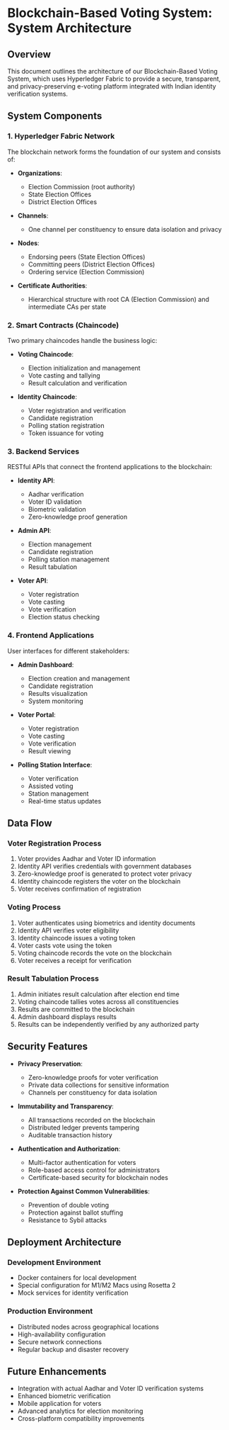 # Blockchain-Based Voting System: System Architecture

## Overview

This document outlines the architecture of our Blockchain-Based Voting System, which uses Hyperledger Fabric to provide a secure, transparent, and privacy-preserving e-voting platform integrated with Indian identity verification systems.

## System Components

### 1. Hyperledger Fabric Network

The blockchain network forms the foundation of our system and consists of:

- **Organizations**:
  - Election Commission (root authority)
  - State Election Offices
  - District Election Offices

- **Channels**:
  - One channel per constituency to ensure data isolation and privacy

- **Nodes**:
  - Endorsing peers (State Election Offices)
  - Committing peers (District Election Offices)
  - Ordering service (Election Commission)

- **Certificate Authorities**:
  - Hierarchical structure with root CA (Election Commission) and intermediate CAs per state

### 2. Smart Contracts (Chaincode)

Two primary chaincodes handle the business logic:

- **Voting Chaincode**:
  - Election initialization and management
  - Vote casting and tallying
  - Result calculation and verification

- **Identity Chaincode**:
  - Voter registration and verification
  - Candidate registration
  - Polling station registration
  - Token issuance for voting

### 3. Backend Services

RESTful APIs that connect the frontend applications to the blockchain:

- **Identity API**:
  - Aadhar verification
  - Voter ID validation
  - Biometric validation
  - Zero-knowledge proof generation

- **Admin API**:
  - Election management
  - Candidate registration
  - Polling station management
  - Result tabulation

- **Voter API**:
  - Voter registration
  - Vote casting
  - Vote verification
  - Election status checking

### 4. Frontend Applications

User interfaces for different stakeholders:

- **Admin Dashboard**:
  - Election creation and management
  - Candidate registration
  - Results visualization
  - System monitoring

- **Voter Portal**:
  - Voter registration
  - Vote casting
  - Vote verification
  - Result viewing

- **Polling Station Interface**:
  - Voter verification
  - Assisted voting
  - Station management
  - Real-time status updates

## Data Flow

### Voter Registration Process

1. Voter provides Aadhar and Voter ID information
2. Identity API verifies credentials with government databases
3. Zero-knowledge proof is generated to protect voter privacy
4. Identity chaincode registers the voter on the blockchain
5. Voter receives confirmation of registration

### Voting Process

1. Voter authenticates using biometrics and identity documents
2. Identity API verifies voter eligibility
3. Identity chaincode issues a voting token
4. Voter casts vote using the token
5. Voting chaincode records the vote on the blockchain
6. Voter receives a receipt for verification

### Result Tabulation Process

1. Admin initiates result calculation after election end time
2. Voting chaincode tallies votes across all constituencies
3. Results are committed to the blockchain
4. Admin dashboard displays results
5. Results can be independently verified by any authorized party

## Security Features

- **Privacy Preservation**:
  - Zero-knowledge proofs for voter verification
  - Private data collections for sensitive information
  - Channels per constituency for data isolation

- **Immutability and Transparency**:
  - All transactions recorded on the blockchain
  - Distributed ledger prevents tampering
  - Auditable transaction history

- **Authentication and Authorization**:
  - Multi-factor authentication for voters
  - Role-based access control for administrators
  - Certificate-based security for blockchain nodes

- **Protection Against Common Vulnerabilities**:
  - Prevention of double voting
  - Protection against ballot stuffing
  - Resistance to Sybil attacks

## Deployment Architecture

### Development Environment

- Docker containers for local development
- Special configuration for M1/M2 Macs using Rosetta 2
- Mock services for identity verification

### Production Environment

- Distributed nodes across geographical locations
- High-availability configuration
- Secure network connections
- Regular backup and disaster recovery

## Future Enhancements

- Integration with actual Aadhar and Voter ID verification systems
- Enhanced biometric verification
- Mobile application for voters
- Advanced analytics for election monitoring
- Cross-platform compatibility improvements
